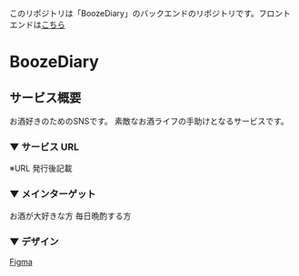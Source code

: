 このリポジトリは「BoozeDiary」のバックエンドのリポジトリです。フロントエンドは[こちら](https://github.com/hattoriryuki/booze-diary-frontend)
# BoozeDiary

## サービス概要

お酒好きのためのSNSです。
素敵なお酒ライフの手助けとなるサービスです。

### ▼ サービス URL

※URL 発行後記載

### ▼ メインターゲット

お酒が大好きな方
毎日晩酌する方

### ▼ デザイン

[Figma](https://www.figma.com/file/rFVGFi7Zm22nQH7G8haRoB/BoozeDiary?type=design&node-id=0%3A1&mode=design&t=NYSDvT5W4MPZy0qM-1)

